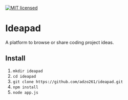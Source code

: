 [![MIT licensed](https://img.shields.io/badge/license-MIT-blue.svg)](https://github.com/adzo261/todo-wallpaper-cli/blob/master/LICENSE.txt)

# Ideapad

A platform to browse or share coding project ideas.

## Install

1. `mkdir ideapad`
2. `cd ideapad`
3. `git clone https://github.com/adzo261/ideapad.git`
4. `npm install`
5. `node app.js`
